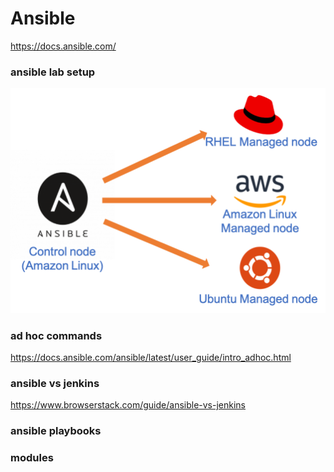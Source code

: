 # Ansible
https://docs.ansible.com/

### ansible lab setup
<img src="https://github.com/cly1213/Ansible/blob/main/ansible.png">

### ad hoc commands
https://docs.ansible.com/ansible/latest/user_guide/intro_adhoc.html

### ansible vs jenkins
https://www.browserstack.com/guide/ansible-vs-jenkins

### ansible playbooks
### modules
